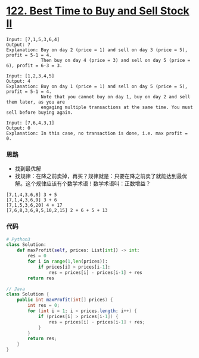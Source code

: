 # [122. Best Time to Buy and Sell Stock II](https://leetcode-cn.com/problems/best-time-to-buy-and-sell-stock-ii/)

```
Input: [7,1,5,3,6,4]
Output: 7
Explanation: Buy on day 2 (price = 1) and sell on day 3 (price = 5), profit = 5-1 = 4.
             Then buy on day 4 (price = 3) and sell on day 5 (price = 6), profit = 6-3 = 3.
```

```
Input: [1,2,3,4,5]
Output: 4
Explanation: Buy on day 1 (price = 1) and sell on day 5 (price = 5), profit = 5-1 = 4.
             Note that you cannot buy on day 1, buy on day 2 and sell them later, as you are
             engaging multiple transactions at the same time. You must sell before buying again.
```

```
Input: [7,6,4,3,1]
Output: 0
Explanation: In this case, no transaction is done, i.e. max profit = 0.
```

### 思路

- 找到最优解
- 找规律：在降之前卖掉，再买？规律就是：只要在降之前卖了就能达到最优解。这个规律应该有个数学术语！数学术语叫：正数增益？

```
[7,1,4,3,6,8] 3 + 5 
[7,1,4,3,6,9] 3 + 6
[7,1,5,3,6,20] 4 + 17
[7,6,8,3,6,9,5,10,2,15] 2 + 6 + 5 + 13
```

### 代码

```Python
# Python3
class Solution:
    def maxProfit(self, prices: List[int]) -> int:
        res = 0
        for i in range(1,len(prices)):
            if prices[i] > prices[i-1]:
                res = prices[i] - prices[i-1] + res
        return res     
```

```Java
// Java
class Solution {
    public int maxProfit(int[] prices) {
        int res = 0;
        for (int i = 1; i < prices.length; i++) {
            if (prices[i] > prices[i-1]) {
                res = prices[i] - prices[i-1] + res;
            }
        }
        return res;
    }
}
```

